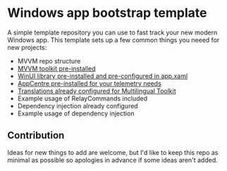 # Windows app bootstrap template

A simple template repository you can use to fast track your new modern Windows app. This template sets up a few common things you neeed for new projects:
* MVVM repo structure
* [MVVM toolkit pre-installed](https://devblogs.microsoft.com/pax-windows/mvvm-toolkit-preview-3-the-journey-of-an-api/)
* [WinUI library pre-installed and pre-configured in app.xaml](https://github.com/Microsoft/microsoft-ui-xaml)
* [AppCentre pre-installed for your telemetry needs](https://appcenter.ms)
* [Translations already configured for Multilingual Toolkit](https://docs.microsoft.com/en-us/windows/uwp/design/globalizing/use-mat)
* Example usage of RelayCommands included
* Dependency injection already configured
* Example usage of dependency injection

## Contribution

Ideas for new things to add are welcome, but I'd like to keep this repo as minimal as possible so apologies in advance if some ideas aren't added.
